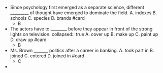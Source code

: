 - Since psychology first emerged as a separate science, different   _________  of  thought have emerged to dominate the field.
  A. indexes
  B. schools
  C. species
  D. brands #card
	- B
- The actors have to  ________  before they appear in front of the strong lights on   television.
  collapsed:: true
  A. cover up
  B. make up
  C. paint up
  D. draw up #card
	- B
- Ms. Brown   _______    politics after a career in banking.
  A. took part in
  B. joined
  C. entered
  D. joined in #card
	- C
-
